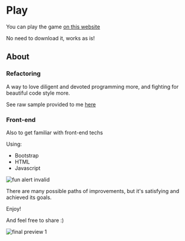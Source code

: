 # Play

You can play the game [on this website](https://wonderingabout.github.io/rock_paper_scissors_html/)

No need to download it, works as is!

## About

### Refactoring

A way to love diligent and devoted programming more, and fighting for beautiful code style more.

See raw sample provided to me [here](/src/raw_sample_provided_to_me.html)

### Front-end

Also to get familiar with front-end techs

Using:

- Bootstrap
- HTML
- Javascript

![fun alert invalid](/images/github/alert_invalid.png)

There are many possible paths of improvements, but it's satisfying and achieved its goals.

Enjoy!

And feel free to share :)

![final preview 1](/images/github/final_preview_1.png)
